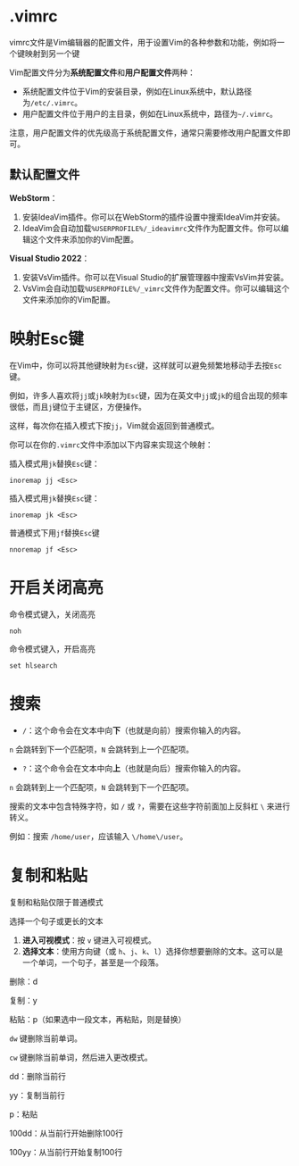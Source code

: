 # .vimrc

vimrc文件是Vim编辑器的配置文件，用于设置Vim的各种参数和功能，例如将一个键映射到另一个键



Vim配置文件分为**系统配置文件**和**用户配置文件**两种：

- 系统配置文件位于Vim的安装目录，例如在Linux系统中，默认路径为`/etc/.vimrc`。
- 用户配置文件位于用户的主目录，例如在Linux系统中，路径为`~/.vimrc`。


注意，用户配置文件的优先级高于系统配置文件，通常只需要修改用户配置文件即可。



## 默认配置文件

**WebStorm**：

1. 安装IdeaVim插件。你可以在WebStorm的插件设置中搜索IdeaVim并安装。
2. IdeaVim会自动加载`%USERPROFILE%/_ideavimrc`文件作为配置文件。你可以编辑这个文件来添加你的Vim配置。



**Visual Studio 2022**：

1. 安装VsVim插件。你可以在Visual Studio的扩展管理器中搜索VsVim并安装。
2. VsVim会自动加载`%USERPROFILE%/_vimrc`文件作为配置文件。你可以编辑这个文件来添加你的Vim配置。



# 映射Esc键



在Vim中，你可以将其他键映射为`Esc`键，这样就可以避免频繁地移动手去按`Esc`键。

例如，许多人喜欢将`jj`或`jk`映射为`Esc`键，因为在英文中`jj`或`jk`的组合出现的频率很低，而且`j`键位于主键区，方便操作。

这样，每次你在插入模式下按`jj`，Vim就会返回到普通模式。

你可以在你的`.vimrc`文件中添加以下内容来实现这个映射：



插入模式用`jk`替换`Esc`键：

```vim
inoremap jj <Esc>
```



插入模式用`jk`替换`Esc`键：

```vim
inoremap jk <Esc>
```



普通模式下用`jf`替换`Esc`键

```
nnoremap jf <Esc>
```



# 开启关闭高亮

命令模式键入，关闭高亮

```
noh
```

命令模式键入，开启高亮

```
set hlsearch
```



# 搜索

- `/`：这个命令会在文本中向**下**（也就是向前）搜索你输入的内容。

`n` 会跳转到下一个匹配项，`N` 会跳转到上一个匹配项。



- `?`：这个命令会在文本中向**上**（也就是向后）搜索你输入的内容。

`n` 会跳转到上一个匹配项，`N` 会跳转到下一个匹配项。



搜索的文本中包含特殊字符，如 `/` 或 `?`，需要在这些字符前面加上反斜杠 `\` 来进行转义。

例如：搜索 `/home/user`，应该输入 `\/home\/user`。



# 复制和粘贴

复制和粘贴仅限于普通模式



选择一个句子或更长的文本

1. **进入可视模式**：按 `v` 键进入可视模式。
2. **选择文本**：使用方向键（或 `h`、`j`、`k`、`l`）选择你想要删除的文本。这可以是一个单词，一个句子，甚至是一个段落。



删除：d

复制：y

粘贴：p（如果选中一段文本，再粘贴，则是替换）



`dw` 键删除当前单词。

`cw` 键删除当前单词，然后进入更改模式。



dd：删除当前行

yy：复制当前行

p：粘贴



100dd：从当前行开始删除100行

100yy：从当前行开始复制100行
